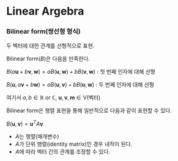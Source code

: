# Linear Argebra

### Bilinear form(쌍선형 형식)

두 벡터에 대한 관계를 선형적으로 표현.

Bilinear form($B$)은 다음을 만족한다.

$B(a\mathbf u+b\mathbf v,\mathbf w)=aB(\mathbf u,\mathbf w)+bB(\mathbf v,\mathbf w)$ : 첫 번째 인자에 대해 선형

$B(\mathbf u,a\mathbf v+b\mathbf w)=aB(\mathbf u,\mathbf v)+bB(\mathbf u,\mathbf w)$ : 두 번째 인자에 대해 선형

여기서 $a, b \in \mathbb R$ or $\mathbb C$, $\mathbf u, \mathbf v, \mathbf m \in \mathrm V$(벡터)

Bilinear form은 행렬 표현을 통해 일반적으로 다음과 같이 표현할 수 있다.

$B(\mathbf u, \mathbf v) = \mathbf u^T A \mathbf v$

- $A$는 행렬(매개변수)
- $A$가 단위 행렬(identity matrix)인 경우 내적이 된다.
- $A$에 따라 벡터 간의 관계를 조정할 수 있다.